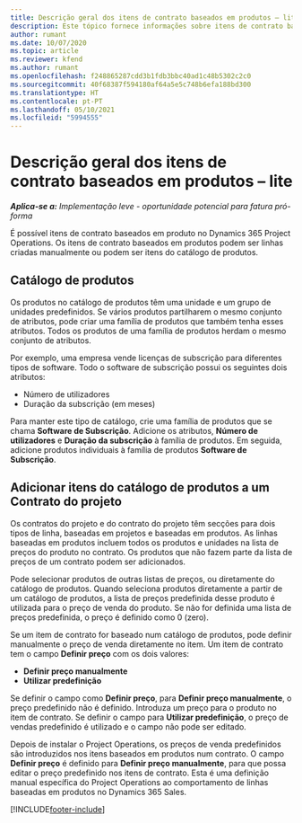 ```yaml
---
title: Descrição geral dos itens de contrato baseados em produtos – lite
description: Este tópico fornece informações sobre itens de contrato baseados em produtos.
author: rumant
ms.date: 10/07/2020
ms.topic: article
ms.reviewer: kfend
ms.author: rumant
ms.openlocfilehash: f248865287cdd3b1fdb3bbc40ad1c48b5302c2c0
ms.sourcegitcommit: 40f68387f594180af64a5e5c748b6efa188bd300
ms.translationtype: HT
ms.contentlocale: pt-PT
ms.lasthandoff: 05/10/2021
ms.locfileid: "5994555"
---
```

# <a name="product-based-contract-lines-overview---lite"></a>Descrição geral dos itens de contrato baseados em produtos – lite

_**Aplica-se a:** Implementação leve - oportunidade potencial para fatura pró-forma_

É possível itens de contrato baseados em produto no Dynamics 365 Project Operations. Os itens de contrato baseados em produtos podem ser linhas criadas manualmente ou podem ser itens do catálogo de produtos.

## <a name="product-catalog"></a>Catálogo de produtos

Os produtos no catálogo de produtos têm uma unidade e um grupo de unidades predefinidos. Se vários produtos partilharem o mesmo conjunto de atributos, pode criar uma família de produtos que também tenha esses atributos. Todos os produtos de uma família de produtos herdam o mesmo conjunto de atributos.

Por exemplo, uma empresa vende licenças de subscrição para diferentes tipos de software. Todo o software de subscrição possui os seguintes dois atributos:

- Número de utilizadores
- Duração da subscrição (em meses)

Para manter este tipo de catálogo, crie uma família de produtos que se chama **Software de Subscrição**. Adicione os atributos, **Número de utilizadores** e **Duração da subscrição** à família de produtos. Em seguida, adicione produtos individuais à família de produtos **Software de Subscrição**.

## <a name="add-product-catalog-items-to-a-project-contract"></a>Adicionar itens do catálogo de produtos a um Contrato do projeto

Os contratos do projeto e do contrato do projeto têm secções para dois tipos de linha, baseadas em projetos e baseadas em produtos. As linhas baseadas em produtos incluem todos os produtos e unidades na lista de preços do produto no contrato. Os produtos que não fazem parte da lista de preços de um contrato podem ser adicionados.

Pode selecionar produtos de outras listas de preços, ou diretamente do catálogo de produtos. Quando seleciona produtos diretamente a partir de um catálogo de produtos, a lista de preços predefinida desse produto é utilizada para o preço de venda do produto. Se não for definida uma lista de preços predefinida, o preço é definido como 0 (zero).

Se um item de contrato for baseado num catálogo de produtos, pode definir manualmente o preço de venda diretamente no item. Um item de contrato tem o campo **Definir preço** com os dois valores:

- **Definir preço manualmente**
- **Utilizar predefinição**

Se definir o campo como **Definir preço**, para **Definir preço manualmente**, o preço predefinido não é definido. Introduza um preço para o produto no item de contrato. Se definir o campo para **Utilizar predefinição**, o preço de vendas predefinido é utilizado e o campo não pode ser editado.

Depois de instalar o Project Operations, os preços de venda predefinidos são introduzidos nos itens baseados em produtos num contrato. O campo **Definir preço** é definido para **Definir preço manualmente**, para que possa editar o preço predefinido nos itens de contrato. Esta é uma definição manual específica do Project Operations ao comportamento de linhas baseadas em produtos no Dynamics 365 Sales.


[!INCLUDE[footer-include](../../includes/footer-banner.md)]